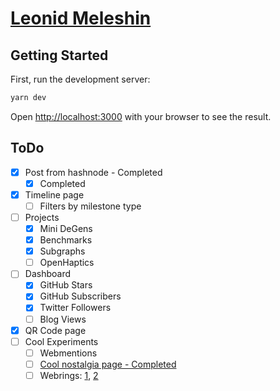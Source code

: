 # [Leonid Meleshin](https://leon0399.ru)

## Getting Started

First, run the development server:

```bash
yarn dev
```

Open [http://localhost:3000](http://localhost:3000) with your browser to see the result.

## ToDo

- [x] Post from hashnode - Completed
  - [x] Completed
- [x] Timeline page
  - [ ] Filters by milestone type
- [ ] Projects
  - [x] Mini DeGens
  - [x] Benchmarks
  - [x] Subgraphs
  - [ ] OpenHaptics
- [ ] Dashboard
  - [x] GitHub Stars
  - [x] GitHub Subscribers
  - [x] Twitter Followers
  - [ ] Blog Views
- [x] QR Code page
- [ ] Cool Experiments
  - [ ] Webmentions
  - [ ] [Cool nostalgia page - Completed](https://localghost.dev/blog/building-a-website-like-it-s-1999-in-2022/)
  - [ ] Webrings: [1](https://sotb22-webring.neocities.org/), [2](https://🕸💍.ws/)
